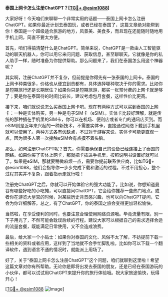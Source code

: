**泰国上网卡怎么注册ChatGPT？[[TG💪+ @esim1088](https://t.me/s/esim1088)]**

大家好呀！今天咱们来聊聊一个非常实用的话题——泰国上网卡怎么注册ChatGPT。如果你最近计划去泰国玩，或者已经在泰国了，这篇文章绝对能帮到你！泰国是一个超级适合旅游的地方，风景美、美食多，而且现在还能随时随地用手机上网，简直不要太方便。

首先，咱们得搞清楚什么是ChatGPT。简单来说，ChatGPT是一款由人工智能驱动的聊天机器人，你可以用它来问问题、获取信息，甚至聊聊天。它就像是你的私人助手一样，随时准备为你提供帮助。那么问题来了，我们在泰国怎么用这个神器呢？

其实啊，注册ChatGPT并不复杂，但前提是你得先有一张泰国的上网卡。泰国的上网卡种类很多，价格也从便宜到贵都有，具体选择哪种取决于你的需求。比如你是短期旅行还是长期居住？如果你只是短期旅游，那买一张预付费的上网卡就足够了；要是你在泰国待的时间比较长，建议考虑包月套餐，这样性价比更高。

接下来，咱们就说说怎么买泰国上网卡吧。现在有两种方式可以买到泰国的上网卡：一种是实体购买，另一种是电子SIM卡（eSIM）。实体卡比较好理解，就是传统的那种插在手机里的SIM卡，你可以在机场、便利店或者专门的通讯店买到。而eSIM则是近年来兴起的一种新技术，不需要实体卡，直接通过网络下载到手机里就可以使用了。两种方式各有优缺点，不过对于游客来说，实体卡可能更直观一点，因为很多人第一次接触eSIM会有点摸不着头脑。

那么，如何注册ChatGPT呢？首先，你需要确保自己的设备已经连接上了泰国的网络。如果你买了实体上网卡，那就把卡插进手机里，按照说明书设置好就可以了。如果是eSIM，那就要稍微麻烦一点，需要你提前联系供应商，比如TG💪+ @esim1088，他们会指导你一步步完成下载和激活的过程。不过不用担心，整个过程其实并不复杂，跟着指示走就行啦！

注册完ChatGPT之后，你就可以开始体验它的强大功能了。比如说，你想知道曼谷有哪些好吃的小吃摊，可以直接问ChatGPT，它会给你推荐一些热门地点。或者你在游览大皇宫的时候，对某些历史背景感兴趣，也可以向ChatGPT提问，它会为你详细解答。总之，有了ChatGPT，你的泰国之旅会变得更加轻松愉快。

当然啦，在享受便利的同时，也要注意合理使用网络资源哦。毕竟流量有限，别一下子用光了，不然可能会耽误后续的行程。建议大家可以根据自己的需求选择合适的流量套餐，既能满足日常使用，又不会造成浪费。

最后，给大家一个小贴士：如果你对泰国的文化、风俗不太了解，不妨提前下载一些相关的资料或者应用，这样到了当地就不会手忙脚乱啦。比如你可以下载一个翻译软件，遇到语言不通的情况时，就能派上用场了。

好了，关于“泰国上网卡怎么注册ChatGPT”这个问题，咱们就聊到这里啦！希望这篇文章对你有所帮助。无论你是即将出发去泰国的朋友，还是已经在泰国游玩的小伙伴，都可以试试用ChatGPT来提升你的旅行体验哦。祝大家旅途愉快，玩得开心！

[[TG💪+ @esim1088](https://t.me/s/esim1088) ![Image](https://i.postimg.cc/4NQfJmqS/Snipaste-2025-05-13-00-14-12.png)]